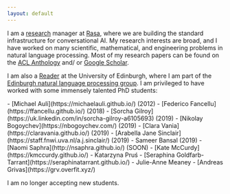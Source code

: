 ```yaml
---
layout: default
---
```

I am a [research](https://rasa.com/research/) manager at [Rasa](https://rasa.com), where we are building
the standard infrastructure for conversational AI. 
My research interests are broad, and I have worked on many scientific, mathematical,
and engineering problems in natural language processing. 
Most of my research papers can be found on 
the [ACL Anthology](https://www.aclweb.org/anthology/people/a/adam-lopez/)
and/ or [Google Scholar](https://scholar.google.com/citations?hl=en&user=u4sxKZwAAAAJ&view_op=list_works&sortby=pubdate).

I am also a [Reader](https://en.wikipedia.org/wiki/Reader_(academic_rank)) 
at the University of Edinburgh, where I am part of the
[Edinburgh natural language processing group](http://groups.inf.ed.ac.uk/edinburghnlp/).
I am privileged to have worked with some immensely talented PhD students:

<div class="students">
- [Michael Auli](https://michaelauli.github.io/) (2012)
- [Federico Fancellu](https://ffancellu.github.io/) (2018)
- [Sorcha Gilroy](https://uk.linkedin.com/in/sorcha-gilroy-a6105693) (2019)
- [Nikolay Bogoychev](https://nbogoychev.com/) (2019)
- [Clara Vania](https://claravania.github.io/) (2019)
- [Arabella Jane Sinclair](https://staff.fnwi.uva.nl/a.j.sinclair/) (2019)
- Sameer Bansal (2019)
- [Naomi Saphra](http://nsaphra.github.io/) (SOON)
- [Kate McCurdy](https://kmccurdy.github.io/)
- Katarzyna Pruś
- [Seraphina Goldfarb-Tarrant](https://seraphinatarrant.github.io/)
- Julie-Anne Meaney
- [Andreas Grivas](https://grv.overfit.xyz/)
</div>

I am no longer accepting new students.






